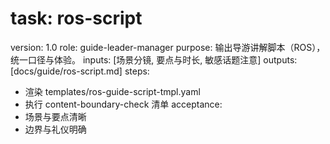 # task: ros-script

version: 1.0
role: guide-leader-manager
purpose: 输出导游讲解脚本（ROS），统一口径与体验。
inputs: [场景分镜, 要点与时长, 敏感话题注意]
outputs: [docs/guide/ros-script.md]
steps:

- 渲染 templates/ros-guide-script-tmpl.yaml
- 执行 content-boundary-check 清单
  acceptance:
- 场景与要点清晰
- 边界与礼仪明确
